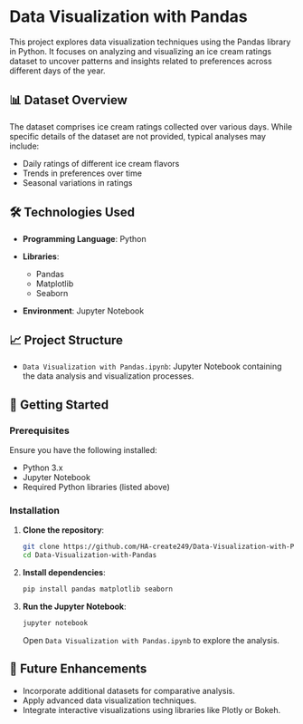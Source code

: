 

# Data Visualization with Pandas

This project explores data visualization techniques using the Pandas library in Python. It focuses on analyzing and visualizing an ice cream ratings dataset to uncover patterns and insights related to preferences across different days of the year.

## 📊 Dataset Overview

The dataset comprises ice cream ratings collected over various days. While specific details of the dataset are not provided, typical analyses may include:

* Daily ratings of different ice cream flavors
* Trends in preferences over time
* Seasonal variations in ratings

## 🛠️ Technologies Used

* **Programming Language**: Python
* **Libraries**:

  * Pandas
  * Matplotlib
  * Seaborn
* **Environment**: Jupyter Notebook

## 📈 Project Structure

* `Data Visualization with Pandas.ipynb`: Jupyter Notebook containing the data analysis and visualization processes.

## 🚀 Getting Started

### Prerequisites

Ensure you have the following installed:

* Python 3.x
* Jupyter Notebook
* Required Python libraries (listed above)

### Installation

1. **Clone the repository**:

   ```bash
   git clone https://github.com/HA-create249/Data-Visualization-with-Pandas.git
   cd Data-Visualization-with-Pandas
   ```

2. **Install dependencies**:

   ```bash
   pip install pandas matplotlib seaborn
   ```

3. **Run the Jupyter Notebook**:

   ```bash
   jupyter notebook
   ```

   Open `Data Visualization with Pandas.ipynb` to explore the analysis.

## 📌 Future Enhancements

* Incorporate additional datasets for comparative analysis.
* Apply advanced data visualization techniques.
* Integrate interactive visualizations using libraries like Plotly or Bokeh.


